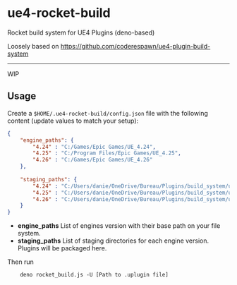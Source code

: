 # ue4-rocket-build

Rocket build system for UE4 Plugins (deno-based)

Loosely based on https://github.com/coderespawn/ue4-plugin-build-system

---

WIP

## Usage

Create a `$HOME/.ue4-rocket-build/config.json` file with the following content (update values to match your setup):

```json
{
	"engine_paths": {
		"4.24" : "C:/Games/Epic Games/UE_4.24",
		"4.25" : "C:/Program Files/Epic Games/UE_4.25",
		"4.26" : "C:/Games/Epic Games/UE_4.26"
	},
	
	"staging_paths": {
		"4.24" : "C:/Users/danie/OneDrive/Bureau/Plugins/build_system/ue4/builds/4.24",
		"4.25" : "C:/Users/danie/OneDrive/Bureau/Plugins/build_system/ue4/builds/4.25",
		"4.26" : "C:/Users/danie/OneDrive/Bureau/Plugins/build_system/ue4/builds/4.26"
	}	
}
```

- **engine_paths** List of engines version with their base path on your file system.
- **staging_paths** List of staging directories for each engine version. Plugins will be packaged here.

Then run

        deno rocket_build.js -U [Path to .uplugin file]
